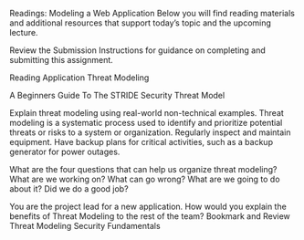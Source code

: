Readings: Modeling a Web Application
Below you will find reading materials and additional resources that support today’s topic and the upcoming lecture.

Review the Submission Instructions for guidance on completing and submitting this assignment.

Reading
Application Threat Modeling

A Beginners Guide To The STRIDE Security Threat Model

Explain threat modeling using real-world non-technical examples.
Threat modeling is a systematic process used to identify and prioritize potential threats or risks to a system or organization. Regularly inspect and maintain equipment. Have backup plans for critical activities, such as a backup generator for power outages. 

What are the four questions that can help us organize threat modeling? 
What are we working on?
What can go wrong?
What are we going to do about it?
Did we do a good job?

You are the project lead for a new application. How would you explain the benefits of Threat Modeling to the rest of the team?
Bookmark and Review
Threat Modeling Security Fundamentals
